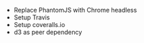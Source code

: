 - Replace PhantomJS with Chrome headless
- Setup Travis
- Setup coveralls.io
- d3 as peer dependency
